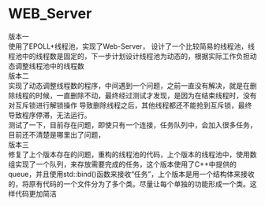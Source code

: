 # WEB_Server
<head>版本一</head><br>
<body>
使用了EPOLL+线程池，实现了Web-Server，
设计了一个比较简易的线程池，线程池中的线程数是固定的，下一步计划设计线程池为动态的，根据实际工作负担动态调整线程池中的线程数<br>
</body>
版本二<br>
实现了动态调整线程数的程序，中间遇到一个问题，之前一直没有解决，就是在删除线程的时候，一直删除不动，最终经过测试才发现，是因为在结束线程时，没有对互斥锁进行解锁操作
导致删除线程之后，其他线程都还不能抢到互斥锁，最终导致程序停滞，无法运行。<br>
测试了一下，目前存在问题，即使只有一个连接，任务队列中，会加入很多任务，目前还不清楚是哪里出了问题，<br>
版本三<br>
修复了上个版本存在的问题，重构的线程池的代码，上个版本的线程池中，使用数组实现了一个队列，来存放需要完成的任务，这个版本使用了C++中提供的queue，并且使用std::bind()函数来接收“任务”，上个版本是用一个结构体来接收的，将原有代码的一个文件分为了多个类。尽量让每个单独的功能形成一个类。这样代码更加简洁

